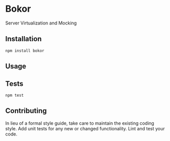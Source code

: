 Bokor
=========

Server Virtualization and Mocking

## Installation

  `npm install bokor`

## Usage




## Tests

  `npm test`

## Contributing

In lieu of a formal style guide, take care to maintain the existing coding style. Add unit tests for any new or changed functionality. Lint and test your code.
